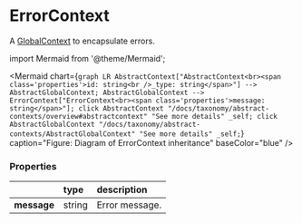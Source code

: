# ErrorContext

A [GlobalContext](/docs/taxonomy/global-contexts) to encapsulate errors.

import Mermaid from '@theme/Mermaid';

<Mermaid chart={`
	graph LR
		AbstractContext["AbstractContext<br><span class='properties'>id: string<br />_type: string</span>"] --> AbstractGlobalContext;
    AbstractGlobalContext --> ErrorContext["ErrorContext<br><span class='properties'>message: string</span>"];
    click AbstractContext "/docs/taxonomy/abstract-contexts/overview#abstractcontext" "See more details" _self;
    click AbstractGlobalContext "/docs/taxonomy/abstract-contexts/AbstractGlobalContext" "See more details" _self;
`} caption="Figure: Diagram of ErrorContext inheritance" baseColor="blue" />

### Properties
|              | type        | description
| :--          | :--         | :--           
| **message**  | string      | Error message.
